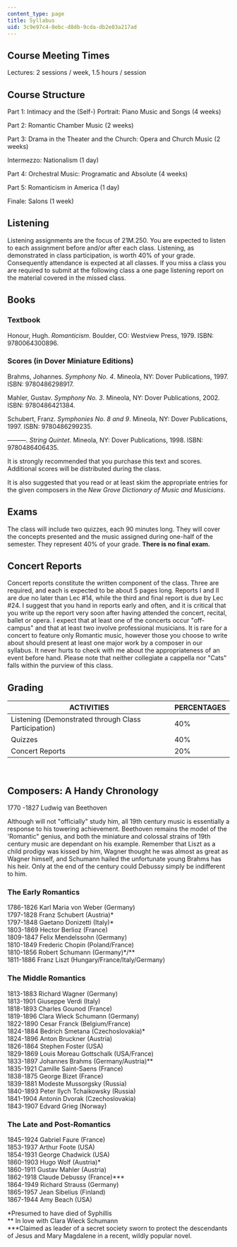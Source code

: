 ```yaml
---
content_type: page
title: Syllabus
uid: 3c9e97c4-0ebc-d8db-9cda-db2e03a217ad
---
```


Course Meeting Times
--------------------

Lectures: 2 sessions / week, 1.5 hours / session

Course Structure
----------------

Part 1: Intimacy and the (Self-) Portrait: Piano Music and Songs (4 weeks)

Part 2: Romantic Chamber Music (2 weeks)

Part 3: Drama in the Theater and the Church: Opera and Church Music (2 weeks)

Intermezzo: Nationalism (1 day)

Part 4: Orchestral Music: Programatic and Absolute (4 weeks)

Part 5: Romanticism in America (1 day)

Finale: Salons (1 week)

Listening
---------

Listening assignments are the focus of 21M.250. You are expected to listen to each assignment before and/or after each class. Listening, as demonstrated in class participation, is worth 40% of your grade. Consequently attendance is expected at all classes. If you miss a class you are required to submit at the following class a one page listening report on the material covered in the missed class.

Books
-----

### Textbook

Honour, Hugh. _Romanticism_. Boulder, CO: Westview Press, 1979. ISBN: 9780064300896.

### Scores (in Dover Miniature Editions)

Brahms, Johannes. _Symphony No. 4_. Mineola, NY: Dover Publications, 1997. ISBN: 9780486298917.

Mahler, Gustav. _Symphony No. 3_. Mineola, NY: Dover Publications, 2002. ISBN: 9780486421384.

Schubert, Franz. _Symphonies No. 8 and 9_. Mineola, NY: Dover Publications, 1997. ISBN: 9780486299235.

———. _String Quintet_. Mineola, NY: Dover Publications, 1998. ISBN: 9780486406435.

It is strongly recommended that you purchase this text and scores. Additional scores will be distributed during the class.

It is also suggested that you read or at least skim the appropriate entries for the given composers in the _New Grove Dictionary of Music and Musicians_.

Exams
-----

The class will include two quizzes, each 90 minutes long. They will cover the concepts presented and the music assigned during one-half of the semester. They represent 40% of your grade. **There is no final exam.**

Concert Reports
---------------

Concert reports constitute the written component of the class. Three are required, and each is expected to be about 5 pages long. Reports I and II are due no later than Lec #14, while the third and final report is due by Lec #24. I suggest that you hand in reports early and often, and it is critical that you write up the report very soon after having attended the concert, recital, ballet or opera. I expect that at least one of the concerts occur "off-campus" and that at least two involve professional musicians. It is rare for a concert to feature only Romantic music, however those you choose to write about should present at least one major work by a composer in our syllabus. It never hurts to check with me about the appropriateness of an event before hand. Please note that neither collegiate a cappella nor "Cats" falls within the purview of this class.

Grading
-------

| ACTIVITIES | PERCENTAGES |
| --- | --- |
| Listening (Demonstrated through Class Participation) | 40% |
| Quizzes | 40% |
| Concert Reports | 20% 

  
 

Composers: A Handy Chronology
-----------------------------

1770 -1827 Ludwig van Beethoven

Although will not "officially" study him, all 19th century music is essentially a response to his towering achievement. Beethoven remains the model of the 'Romantic" genius, and both the miniature and colossal strains of 19th century music are dependant on his example. Remember that Liszt as a child prodigy was kissed by him, Wagner thought he was almost as great as Wagner himself, and Schumann hailed the unfortunate young Brahms has his heir. Only at the end of the century could Debussy simply be indifferent to him.

### The Early Romantics

1786-1826 Karl Maria von Weber (Germany)  
1797-1828 Franz Schubert (Austria)\*  
1797-1848 Gaetano Donizetti (Italy)\*  
1803-1869 Hector Berlioz (France)  
1809-1847 Felix Mendelssohn (Germany)  
1810-1849 Frederic Chopin (Poland/France)  
1810-1856 Robert Schumann (Germany)\*/\*\*  
1811-1886 Franz Liszt (Hungary/France/Italy/Germany)

### The Middle Romantics

1813-1883 Richard Wagner (Germany)  
1813-1901 Giuseppe Verdi (Italy)  
1818-1893 Charles Gounod (France)  
1819-1896 Clara Wieck Schumann (Germany)  
1822-1890 Cesar Franck (Belgium/France)  
1824-1884 Bedrich Smetana (Czechoslovakia)\*  
1824-1896 Anton Bruckner (Austria)  
1826-1864 Stephen Foster (USA)  
1829-1869 Louis Moreau Gottschalk (USA/France)  
1833-1897 Johannes Brahms (Germany/Austria)\*\*  
1835-1921 Camille Saint-Saens (France)  
1838-1875 George Bizet (France)  
1839-1881 Modeste Mussorgsky (Russia)  
1840-1893 Peter Ilych Tchaikowsky (Russia)  
1841-1904 Antonin Dvorak (Czechoslovakia)  
1843-1907 Edvard Grieg (Norway)

### The Late and Post-Romantics

1845-1924 Gabriel Faure (France)  
1853-1937 Arthur Foote (USA)  
1854-1931 George Chadwick (USA)  
1860-1903 Hugo Wolf (Austria)\*  
1860-1911 Gustav Mahler (Austria)  
1862-1918 Claude Debussy (France)\*\*\*  
1864-1949 Richard Strauss (Germany)  
1865-1957 Jean Sibelius (Finland)  
1867-1944 Amy Beach (USA)

\*Presumed to have died of Syphillis  
\*\* In love with Clara Wieck Schumann  
\*\*\*Claimed as leader of a secret society sworn to protect the descendants of Jesus and Mary Magdalene in a recent, wildly popular novel.